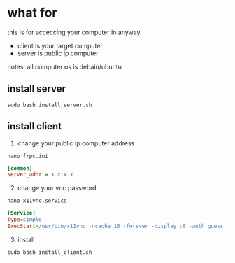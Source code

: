 # what for
this is for acceccing your computer in anyway
- client is your target computer
- server is public ip computer

notes: all computer  os is debain/ubuntu

## install server
``` shell
sudo bash install_server.sh
```

## install client
1. change your public ip computer address
``` shell
nano frpc.ini
```
``` ini
[common]
server_addr = x.x.x.x
```

2. change your vnc password
``` shell
nano x11vnc.service
```
``` ini
[Service]
Type=simple
ExecStart=/usr/bin/x11vnc -ncache 10 -forever -display :0 -auth guess -passwd yourPassword
```

3. install
``` shell
sudo bash install_client.sh
```
